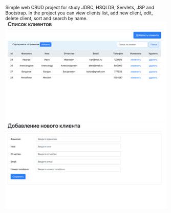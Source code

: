 Simple web CRUD project for study JDBC, HSQLDB, Servlets, JSP and Bootstrap. In the project you can view clients list, add new client, edit, delete client, sort and search by name.
![alt text](1.png "Список клиентов")
![alt text](2.png "Добавление нового клиента")
